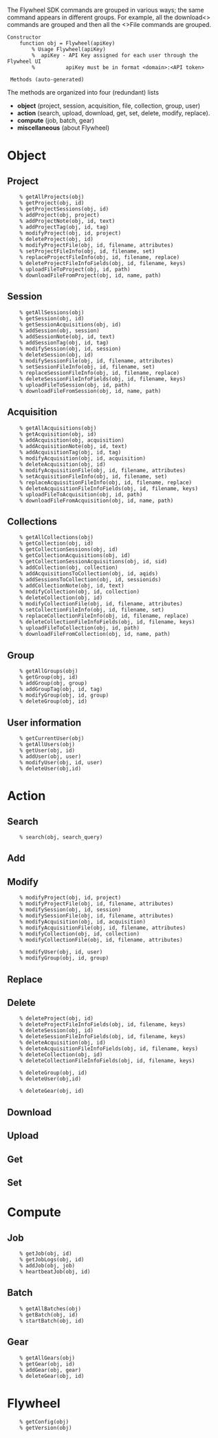 The Flywheel SDK commands are grouped in various ways; the same command appears in different groups. For example, all the download<> commands are grouped and then all the <>File commands are grouped. 

    Constructor
        function obj = Flywheel(apiKey)
            % Usage Flywheel(apiKey)
            %  apiKey - API Key assigned for each user through the Flywheel UI
            %          apiKey must be in format <domain>:<API token>
            
     Methods (auto-generated)

The methods are organized into four (redundant) lists

* **object** (project, session, acquisition, file, collection, group, user) 
* **action** (search, upload, download, get, set, delete, modify, replace).
* **compute** (job, batch, gear)
* **miscellaneous** (about Flywheel)

# Object

## Project
        % getAllProjects(obj)
        % getProject(obj, id)
        % getProjectSessions(obj, id)
        % addProject(obj, project)
        % addProjectNote(obj, id, text)
        % addProjectTag(obj, id, tag)
        % modifyProject(obj, id, project)
        % deleteProject(obj, id)
        % modifyProjectFile(obj, id, filename, attributes)
        % setProjectFileInfo(obj, id, filename, set)
        % replaceProjectFileInfo(obj, id, filename, replace)
        % deleteProjectFileInfoFields(obj, id, filename, keys)  
        % uploadFileToProject(obj, id, path)
        % downloadFileFromProject(obj, id, name, path)

## Session
        % getAllSessions(obj)  
        % getSession(obj, id)
        % getSessionAcquisitions(obj, id)
        % addSession(obj, session)
        % addSessionNote(obj, id, text)
        % addSessionTag(obj, id, tag)           
        % modifySession(obj, id, session)   
        % deleteSession(obj, id) 
        % modifySessionFile(obj, id, filename, attributes)
        % setSessionFileInfo(obj, id, filename, set)  
        % replaceSessionFileInfo(obj, id, filename, replace)  
        % deleteSessionFileInfoFields(obj, id, filename, keys)
        % uploadFileToSession(obj, id, path)
        % downloadFileFromSession(obj, id, name, path)

## Acquisition
        % getAllAcquisitions(obj)
        % getAcquisition(obj, id)
        % addAcquisition(obj, acquisition)
        % addAcquisitionNote(obj, id, text)
        % addAcquisitionTag(obj, id, tag)
        % modifyAcquisition(obj, id, acquisition)
        % deleteAcquisition(obj, id)
        % modifyAcquisitionFile(obj, id, filename, attributes)
        % setAcquisitionFileInfo(obj, id, filename, set)
        % replaceAcquisitionFileInfo(obj, id, filename, replace)
        % deleteAcquisitionFileInfoFields(obj, id, filename, keys)
        % uploadFileToAcquisition(obj, id, path)
        % downloadFileFromAcquisition(obj, id, name, path)

## Collections
        % getAllCollections(obj)
        % getCollection(obj, id)
        % getCollectionSessions(obj, id)
        % getCollectionAcquisitions(obj, id)
        % getCollectionSessionAcquisitions(obj, id, sid)  
        % addCollection(obj, collection)
        % addAcquisitionsToCollection(obj, id, aqids)
        % addSessionsToCollection(obj, id, sessionids)
        % addCollectionNote(obj, id, text)
        % modifyCollection(obj, id, collection)
        % deleteCollection(obj, id)
        % modifyCollectionFile(obj, id, filename, attributes)
        % setCollectionFileInfo(obj, id, filename, set)
        % replaceCollectionFileInfo(obj, id, filename, replace)  
        % deleteCollectionFileInfoFields(obj, id, filename, keys)
        % uploadFileToCollection(obj, id, path)
        % downloadFileFromCollection(obj, id, name, path)

## Group
        % getAllGroups(obj)
        % getGroup(obj, id)
        % addGroup(obj, group)
        % addGroupTag(obj, id, tag)
        % modifyGroup(obj, id, group)
        % deleteGroup(obj, id)

## User information
        % getCurrentUser(obj)
        % getAllUsers(obj)
        % getUser(obj, id)
        % addUser(obj, user)
        % modifyUser(obj, id, user)
        % deleteUser(obj,id)

# Action

## Search
        % search(obj, search_query)
## Add

## Modify
        % modifyProject(obj, id, project)
        % modifyProjectFile(obj, id, filename, attributes)
        % modifySession(obj, id, session)
        % modifySessionFile(obj, id, filename, attributes)
        % modifyAcquisition(obj, id, acquisition)
        % modifyAcquisitionFile(obj, id, filename, attributes)
        % modifyCollection(obj, id, collection)
        % modifyCollectionFile(obj, id, filename, attributes)

        % modifyUser(obj, id, user)
        % modifyGroup(obj, id, group)

## Replace

## Delete
        % deleteProject(obj, id)
        % deleteProjectFileInfoFields(obj, id, filename, keys)  
        % deleteSession(obj, id) 
        % deleteSessionFileInfoFields(obj, id, filename, keys)
        % deleteAcquisition(obj, id)
        % deleteAcquisitionFileInfoFields(obj, id, filename, keys)
        % deleteCollection(obj, id)
        % deleteCollectionFileInfoFields(obj, id, filename, keys)

        % deleteGroup(obj, id)
        % deleteUser(obj,id)

        % deleteGear(obj, id)

## Download

## Upload

## Get

## Set

# Compute

## Job
        % getJob(obj, id)
        % getJobLogs(obj, id)
        % addJob(obj, job)  
        % heartbeatJob(obj, id)

## Batch
        % getAllBatches(obj)
        % getBatch(obj, id)
        % startBatch(obj, id)

## Gear
        % getAllGears(obj)
        % getGear(obj, id)
        % addGear(obj, gear)
        % deleteGear(obj, id)

# Flywheel
        % getConfig(obj)
        % getVersion(obj)
